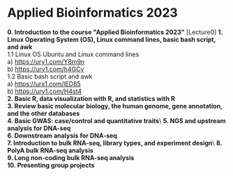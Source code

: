 # **Applied Bioinformatics 2023**
**0. Introduction to the course "Applied Bioinformatics 2023"** [Lecture0]
**1. Linux Operating System (OS), Linux command lines, basic bash script, and awk** \
   1.1 Linux OS Ubuntu and Linux command lines \
   a) https://ury1.com/Y8m9n \
   b) https://ury1.com/h4GCv \
   1.2 Basic bash script and awk \
   a) https://urx1.com/lED85 \
   b) https://ury1.com/H4st4 \
**2. Basic R, data visualization with R, and statistics with R** \
**3. Review basic molecular biology, the human genome, gene annotation, and the other databases** \
**4. Basic GWAS: case/control and quantitative traits**\ 
**5. NGS and upstream analysis for DNA-seq**\
**6. Downstream analysis for DNA-seq**\
**7. Introduction to bulk RNA-seq, library types, and experiment design**\ 
**8. PolyA bulk RNA-seq analysis**\
**9. Long non-coding bulk RNA-seq analysis**\
**10. Presenting group projects**
